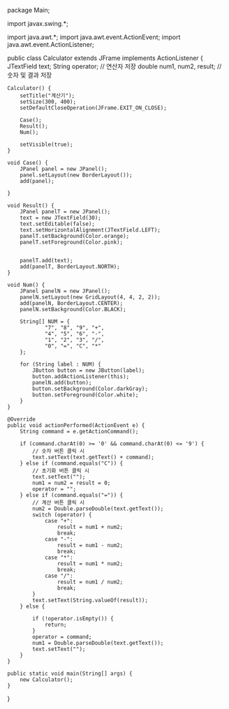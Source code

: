 package Main;

import javax.swing.*;

import java.awt.*;
import java.awt.event.ActionEvent;
import java.awt.event.ActionListener;

public class Calculator extends JFrame implements ActionListener {
    JTextField text;
    String operator; // 연산자 저장
    double num1, num2, result; // 숫자 및 결과 저장

    Calculator() {
        setTitle("계산기");
        setSize(300, 400);
        setDefaultCloseOperation(JFrame.EXIT_ON_CLOSE);

        Case();
        Result();
        Num();

        setVisible(true);
    }

    void Case() {
        JPanel panel = new JPanel();
        panel.setLayout(new BorderLayout());
        add(panel);

    }

    void Result() {
        JPanel panelT = new JPanel();
        text = new JTextField(30);
        text.setEditable(false);
        text.setHorizontalAlignment(JTextField.LEFT);
        panelT.setBackground(Color.orange);
        panelT.setForeground(Color.pink);


        panelT.add(text);
        add(panelT, BorderLayout.NORTH);
    }

    void Num() {
        JPanel panelN = new JPanel();
        panelN.setLayout(new GridLayout(4, 4, 2, 2));
        add(panelN, BorderLayout.CENTER);
        panelN.setBackground(Color.BLACK);

        String[] NUM = {
                "7", "8", "9", "+",
                "4", "5", "6", "-",
                "1", "2", "3", "/",
                "0", "=", "C", "*"
        };

        for (String label : NUM) {
            JButton button = new JButton(label);
            button.addActionListener(this);
            panelN.add(button);
            button.setBackground(Color.darkGray);
            button.setForeground(Color.white);
        }
    }

    @Override
    public void actionPerformed(ActionEvent e) {
        String command = e.getActionCommand();

        if (command.charAt(0) >= '0' && command.charAt(0) <= '9') {
            // 숫자 버튼 클릭 시
            text.setText(text.getText() + command);
        } else if (command.equals("C")) {
            // 초기화 버튼 클릭 시
            text.setText("");
            num1 = num2 = result = 0;
            operator = "";
        } else if (command.equals("=")) {
            // 계산 버튼 클릭 시
            num2 = Double.parseDouble(text.getText());
            switch (operator) {
                case "+":
                    result = num1 + num2;
                    break;
                case "-":
                    result = num1 - num2;
                    break;
                case "*":
                    result = num1 * num2;
                    break;
                case "/":
                    result = num1 / num2;
                    break;
            }
            text.setText(String.valueOf(result));
        } else {

            if (!operator.isEmpty()) {
                return;
            }
            operator = command;
            num1 = Double.parseDouble(text.getText());
            text.setText("");
        }
    }

    public static void main(String[] args) {
        new Calculator();
    }
}
